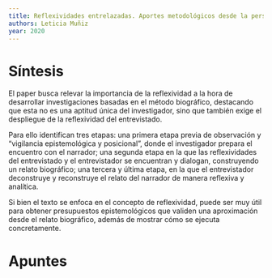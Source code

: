 ```yaml
---
title: Reflexividades entrelazadas. Aportes metodológicos desde la perspectiva biográfica
authors: Leticia Muñiz
year: 2020
---
```


# Síntesis 
El paper busca relevar la importancia de la reflexividad a la hora de desarrollar investigaciones basadas en el método biográfico, destacando que esta no es una aptitud única del investigador, sino que también exige el despliegue de la reflexividad del entrevistado.

Para ello identifican tres etapas: una primera etapa previa de observación y “vigilancia epistemológica y posicional”, donde el investigador prepara el encuentro con el narrador; una segunda etapa en la que las reflexividades del entrevistado y el entrevistador se encuentran y dialogan, construyendo un relato biográfico; una tercera y última etapa, en la que el entrevistador deconstruye y reconstruye el relato del narrador de manera reflexiva y analítica.

Si bien el texto se enfoca en el concepto de reflexividad, puede ser muy útil para obtener presupuestos epistemológicos que validen una aproximación desde el relato biográfico, además de mostrar cómo se ejecuta concretamente.

# Apuntes




